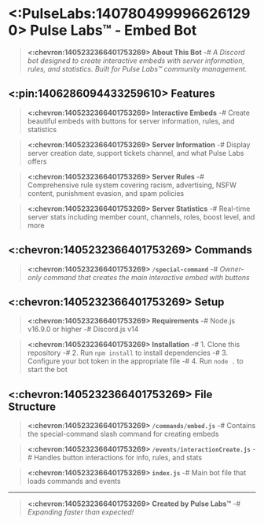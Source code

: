 # <:PulseLabs:1407804999966261290> Pulse Labs™ - Embed Bot

> **<:chevron:1405232366401753269> About This Bot**
> -# *A Discord bot designed to create interactive embeds with server information, rules, and statistics. Built for Pulse Labs™ community management.*

## <:pin:1406286094433259610> **Features**

> **<:chevron:1405232366401753269> Interactive Embeds**
> -# Create beautiful embeds with buttons for server information, rules, and statistics

> **<:chevron:1405232366401753269> Server Information**
> -# Display server creation date, support tickets channel, and what Pulse Labs offers

> **<:chevron:1405232366401753269> Server Rules**
> -# Comprehensive rule system covering racism, advertising, NSFW content, punishment evasion, and spam policies

> **<:chevron:1405232366401753269> Server Statistics**
> -# Real-time server stats including member count, channels, roles, boost level, and more

## <:chevron:1405232366401753269> **Commands**

> **<:chevron:1405232366401753269> `/special-command`**
> -# *Owner-only command that creates the main interactive embed with buttons*

## <:chevron:1405232366401753269> **Setup**

> **<:chevron:1405232366401753269> Requirements**
> -# Node.js v16.9.0 or higher
> -# Discord.js v14

> **<:chevron:1405232366401753269> Installation**
> -# 1. Clone this repository
> -# 2. Run `npm install` to install dependencies
> -# 3. Configure your bot token in the appropriate file
> -# 4. Run `node .` to start the bot

## <:chevron:1405232366401753269> **File Structure**

> **<:chevron:1405232366401753269> `/commands/embed.js`**
> -# Contains the special-command slash command for creating embeds

> **<:chevron:1405232366401753269> `/events/interactionCreate.js`**
> -# Handles button interactions for info, rules, and stats

> **<:chevron:1405232366401753269> `index.js`**
> -# Main bot file that loads commands and events

---

> **<:chevron:1405232366401753269> Created by Pulse Labs™**
> -# *Expanding faster than expected!*
